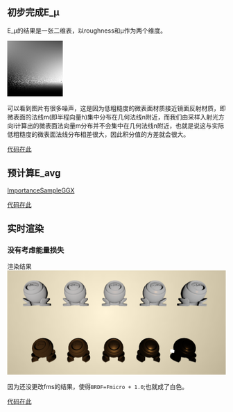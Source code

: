 ## 初步完成E_μ

E_μ的结果是一张二维表，以roughness和μ作为两个维度。

![E_μ](lut-gen/build/GGX_E_MC_LUT.png)

可以看到图片有很多噪声，这是因为低粗糙度的微表面材质接近镜面反射材质，即微表面的法线m(即半程向量h)集中分布在几何法线n附近，而我们由采样入射光方向i计算出的微表面法向量m分布并不会集中在几何法线n附近，也就是说这与实际低粗糙度的微表面法线分布相差很大，因此积分值的方差就会很大。

[代码在此](https://github.com/yindec/Kulla-Conty/commit/0de8a2eda82846cda44cce2b8e88971b2f06be75)

##  预计算E_avg

[ImportanceSampleGGX](https://learnopengl-cn.github.io/07%20PBR/03%20IBL/02%20Specular%20IBL/#hdr)


[代码在此](https://github.com/yindec/Kulla-Conty/commit/913d8a6958325f053206c2fd5c8be78b03ed24b6)

## 实时渲染

### 没有考虑能量损失

渲染结果![](code/assets/RTR1.png)

因为还没更改fms的结果，使得`BRDF=Fmicro + 1.0`;也就成了白色。

[代码在此](https://github.com/yindec/GAMES202/commit/78d88f59843d80e2d05d2a4c7818984262495505)

